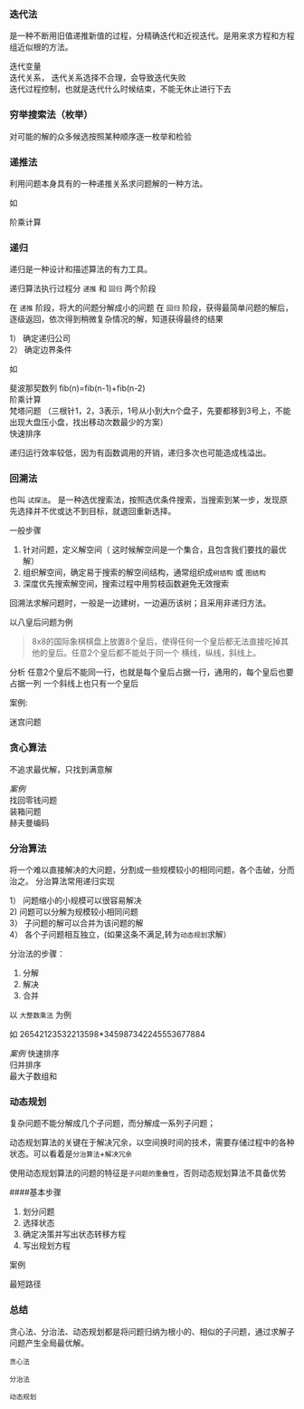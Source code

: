 
### 迭代法

是一种不断用旧值递推新值的过程，分精确迭代和近视迭代。是用来求方程和方程组近似根的方法。


迭代变量  
迭代关系， 迭代关系选择不合理，会导致迭代失败  
迭代过程控制，也就是迭代什么时候结束，不能无休止进行下去  
  




### 穷举搜索法（枚举）

对可能的解的众多候选按照某种顺序逐一枚举和检验




### 递推法

利用问题本身具有的一种递推关系求问题解的一种方法。

如

阶乘计算



### 递归

递归是一种设计和描述算法的有力工具。 

递归算法执行过程分 `递推` 和 `回归`  两个阶段

在 `递推` 阶段，将大的问题分解成小的问题
在  `回归` 阶段，获得最简单问题的解后，逐级返回，依次得到稍微复杂情况的解，知道获得最终的结果

1） 确定递归公司  
2） 确定边界条件   


如

斐波那契数列 fib(n)=fib(n-1)+fib(n-2)  
阶乘计算  
梵塔问题 （三根针1，2，3表示，1号从小到大n个盘子，先要都移到3号上，不能出现大盘压小盘，找出移动次数最少的方案）  
快速排序    
  

递归运行效率较低，因为有函数调用的开销，递归多次也可能造成栈溢出。


### 回溯法

也叫 `试探法`。 是一种选优搜索法，按照选优条件搜索，当搜索到某一步，发现原先选择并不优或达不到目标，就退回重新选择。


一般步骤

1. 针对问题，定义解空间（ 这时候解空间是一个集合，且包含我们要找的最优解）
2. 组织解空间，确定易于搜索的解空间结构，通常组织成`树结构` 或 `图结构`
3. 深度优先搜索解空间，搜索过程中用剪枝函数避免无效搜索

回溯法求解问题时，一般是一边建树，一边遍历该树；且采用非递归方法。


以八皇后问题为例
> 8x8的国际象棋棋盘上放置8个皇后，使得任何一个皇后都无法直接吃掉其他的皇后。任意2个皇后都不能处于同一个 横线，纵线，斜线上。

分析
任意2个皇后不能同一行，也就是每个皇后占据一行，通用的，每个皇后也要占据一列
一个斜线上也只有一个皇后





案例:

迷宫问题  




### 贪心算法

不追求最优解，只找到满意解




*案例*  
找回零钱问题  
装箱问题  
赫夫曼编码  




### 分治算法


将一个难以直接解决的大问题，分割成一些规模较小的相同问题，各个击破，分而治之。
分治算法常用递归实现

1） 问题缩小的小规模可以很容易解决  
2) 问题可以分解为规模较小相同问题  
3） 子问题的解可以合并为该问题的解  
4） 各个子问题相互独立，(如果这条不满足,转为`动态规划`求解）  
  
分治法的步骤：
1. 分解  
2. 解决  
3. 合并  


以 `大整数乘法` 为例

如 26542123532213598*345987342245553677884


*案例*
快速排序  
归并排序  
最大子数组和  




### 动态规划

复杂问题不能分解成几个子问题，而分解成一系列子问题；

动态规划算法的关键在于解决冗余，以空间换时间的技术，需要存储过程中的各种状态。可以看着是`分治算法`+`解决冗余`

使用动态规划算法的问题的特征是`子问题的重叠性`，否则动态规划算法不具备优势


####基本步骤

1. 划分问题
2. 选择状态
3. 确定决策并写出状态转移方程
4. 写出规划方程




案例

最短路径




### 总结

贪心法、分治法、动态规划都是将问题归纳为根小的、相似的子问题，通过求解子问题产生全局最优解。

`贪心法`

`分治法`

`动态规划`



